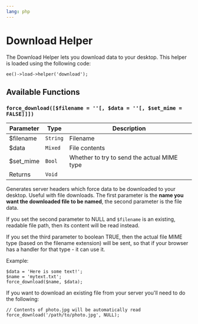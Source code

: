 ```yaml
---
lang: php
---
```


<!--
    This source file is part of the open source project
    ExpressionEngine User Guide (https://github.com/ExpressionEngine/ExpressionEngine-User-Guide)

    @link      https://expressionengine.com/
    @copyright Copyright (c) 2003-2020, Packet Tide, LLC (https://ellislab.com)
    @license   https://expressionengine.com/license Licensed under Apache License, Version 2.0
-->

# Download Helper

The Download Helper lets you download data to your desktop. This helper is loaded using the following code:

    ee()->load->helper('download');

## Available Functions

### `force_download([$filename = ''[, $data = ''[, $set_mime = FALSE]]])`

| Parameter  | Type     | Description                                 |
| ---------- | -------- | ------------------------------------------- |
| \$filename | `String` | Filename                                    |
| \$data     | `Mixed`  | File contents                               |
| \$set_mime | `Bool`   | Whether to try to send the actual MIME type |
| Returns    | `Void`   |                                             |

Generates server headers which force data to be downloaded to your desktop. Useful with file downloads. The first parameter is the **name you want the downloaded file to be named**, the second parameter is the file data.

If you set the second parameter to NULL and `$filename` is an existing, readable file path, then its content will be read instead.

If you set the third parameter to boolean TRUE, then the actual file MIME type (based on the filename extension) will be sent, so that if your browser has a handler for that type - it can use it.

Example:

    $data = 'Here is some text!';
    $name = 'mytext.txt';
    force_download($name, $data);

If you want to download an existing file from your server you'll need to do the following:

    // Contents of photo.jpg will be automatically read
    force_download('/path/to/photo.jpg', NULL);
